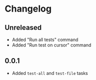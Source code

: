 # Changelog

## Unreleased

- Added "Run all tests" command
- Added "Run test on cursor" command

## 0.0.1

- Added `test-all` and `test-file` tasks
